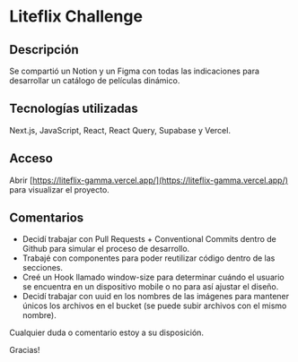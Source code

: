 # Liteflix Challenge

## Descripción

Se compartió un Notion y un Figma con todas las indicaciones para desarrollar un catálogo de películas dinámico.

## Tecnologías utilizadas

Next.js, JavaScript, React, React Query, Supabase y Vercel.

## Acceso

Abrir [https://liteflix-gamma.vercel.app/](https://liteflix-gamma.vercel.app/) para visualizar el proyecto.

## Comentarios

- Decidí trabajar con Pull Requests + Conventional Commits dentro de Github para simular el proceso de desarrollo.
- Trabajé con componentes para poder reutilizar código dentro de las secciones.
- Creé un Hook llamado window-size para determinar cuándo el usuario se encuentra en un dispositivo mobile o no para así ajustar el diseño.
- Decidí trabajar con uuid en los nombres de las imágenes para mantener únicos los archivos en el bucket (se puede subir archivos con el mismo nombre).

Cualquier duda o comentario estoy a su disposición.

Gracias!